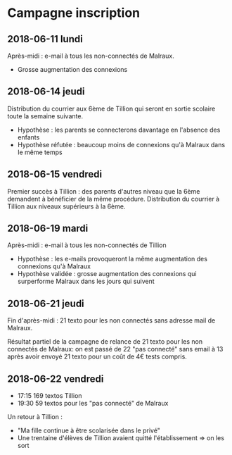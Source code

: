 # Campagne inscription

## 2018-06-11 lundi

Après-midi : e-mail à tous les non-connectés de Malraux.

* Grosse augmentation des connexions

## 2018-06-14 jeudi

Distribution du courrier aux 6ème de Tillion qui seront en sortie scolaire toute la semaine suivante.

* Hypothèse : les parents se connecterons davantage en l'absence des enfants
* Hypothèse réfutée : beaucoup moins de connexions qu'à Malraux dans le même temps

## 2018-06-15 vendredi

Premier succès à Tillion : des parents d'autres niveau que la 6ème demandent à bénéficier de la même procédure.
Distribution du courrier à Tillion aux niveaux supérieurs à la 6ème.

## 2018-06-19 mardi

Après-midi : e-mail à tous les non-connectés de Tillion

* Hypothèse : les e-mails provoqueront la même augmentation des connexions qu'à Malraux
* Hypothèse validée : grosse augmentation des connexions qui surperforme Malraux dans les jours qui suivent

## 2018-06-21 jeudi

Fin d'après-midi : 21 texto pour les non connectés sans adresse mail de Malraux.

Résultat partiel de la campagne de relance de 21 texto pour les non connectés de Malraux: on est passé de 22 "pas connecté" sans email à 13 après avoir envoyé 21 texto pour un coût de 4€ tests compris.

## 2018-06-22 vendredi

* 17:15 169 textos Tillion
* 19:30 59 textos pour les "pas connecté" de Malraux

Un retour à Tillion :

* "Ma fille continue à être scolarisée dans le privé"
* Une trentaine d'élèves de Tillion avaient quitté l'établissement => on les sort
